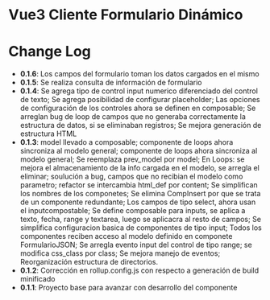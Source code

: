 # Vue3 Cliente Formulario Dinámico

# Change Log
- **0.1.6**: Los campos del formulario toman los datos cargados en el mismo
- **0.1.5**: Se realiza consulta de información de formulario
- **0.1.4**:  Se agrega tipo de control input numerico diferenciado del control de texto; Se agrega posibilidad de configurar placeholder;
Las opciones de configuración de los controles ahora se definen en composable; Se arreglan bug de loop de campos que no generaba correctamente la estructura de datos, si se eliminaban registros; Se mejora generación de estructura HTML
- **0.1.3**:  model llevado a composable; componente de loops ahora sincroniza al modelo general; componente de loops ahora sincroniza al modelo general; Se reemplaza prev_model por model; En Loops: se mejora el almacenamiento de la info cargada en el modelo, se arregla el eliminar; soulución a bug, campos que no recibian el modelo como parametro; refactor se intercambia html_def por content; Se simplifican los nombres de los componetes; Se elimina CompInsert por que se trata de un componente redundante; Los campos de tipo select, ahora usan el inputcompostable; Se define composable para inputs, se aplica a texto, fecha, range y textarea, luego se aplicacra al resto de campos; Se simplifica configuracion basica de componentes de tipo input; Todos los componentes reciben acceso al modelo definido en componete FormularioJSON; Se arregla evento input del control de tipo range; se modifica css_class por class; Se mejora manejo de eventos; Reorganización estructura de directorios.
- **0.1.2**: Corrección en rollup.config.js con respecto a generación de build minificado
- **0.1.1**: Proyecto base para avanzar con desarrollo del componente